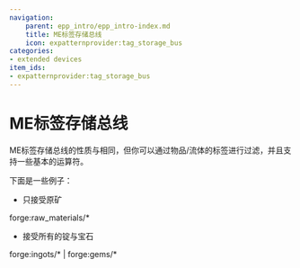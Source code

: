 ```yaml
---
navigation:
    parent: epp_intro/epp_intro-index.md
    title: ME标签存储总线
    icon: expatternprovider:tag_storage_bus
categories:
- extended devices
item_ids:
- expatternprovider:tag_storage_bus
---
```


# ME标签存储总线

<GameScene zoom="8" background="transparent">
  <ImportStructure src="../structure/cable_tag_storage_bus.snbt"></ImportStructure>
</GameScene>

ME标签存储总线的性质与<ItemLink id="ae2:storage_bus" />相同，但你可以通过物品/流体的标签进行过滤，并且支持一些基本的运算符。

下面是一些例子：

- 只接受原矿

forge:raw_materials/*

- 接受所有的锭与宝石

forge:ingots/* | forge:gems/*


